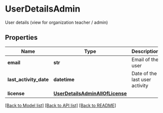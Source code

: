 # UserDetailsAdmin

User details (view for organization teacher / admin)
## Properties
Name | Type | Description | Notes
------------ | ------------- | ------------- | -------------
**email** | **str** | Email of the user | [optional] 
**last_activity_date** | **datetime** | Date of the last user activity | [optional] 
**license** | [**UserDetailsAdminAllOfLicense**](UserDetailsAdminAllOfLicense.md) |  | [optional] 

[[Back to Model list]](../README.md#documentation-for-models) [[Back to API list]](../README.md#documentation-for-api-endpoints) [[Back to README]](../README.md)


